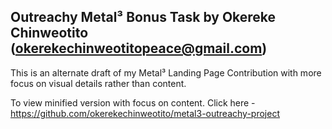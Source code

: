 ## Outreachy Metal³ Bonus Task by Okereke Chinweotito  (okerekechinweotitopeace@gmail.com)

This is an alternate draft of my Metal³ Landing Page Contribution with more focus on visual details rather than content.

To view minified version with focus on content. Click here - https://github.com/okerekechinweotito/metal3-outreachy-project
